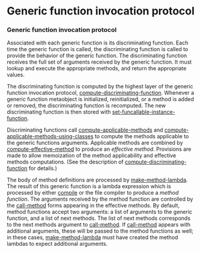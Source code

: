 Generic function invocation protocol
====================================

### Generic function invocation protocol

Associated with each generic function is its discriminating function. Each time the generic function is called, the discriminating function is called to provide the behavior of the generic function. The discriminating function receives the full set of arguments received by the generic function. It must lookup and execute the appropriate methods, and return the appropriate values.

The discriminating function is computed by the highest layer of the generic function invocation protocol, [compute-discriminating-function](/docs/meta-object-protocol/compute-discriminating-function). Whenever a generic function metaobject is initialized, reinitialized, or a method is added or removed, the discriminating function is recomputed. The new discriminating function is then stored with [set-funcallable-instance-function](/docs/meta-object-protocol/set-funcallable-instance-function).

Discriminating functions call [compute-applicable-methods](/docs/meta-object-protocol/compute-applicable-methods) and [compute-applicable-methods-using-classes](/docs/meta-object-protocol/compute-applicable-methods-using-classes) to compute the methods applicable to the generic functions arguments. Applicable methods are combined by [compute-effective-method](/docs/meta-object-protocol/compute-effective-method) to produce an *effective method*. Provisions are made to allow memoization of the method applicability and effective methods computations. (See the description of [compute-discriminating-function](/docs/meta-object-protocol/compute-discriminating-function) for details.)

The body of method definitions are processed by [make-method-lambda](/docs/meta-object-protocol/make-method-lambda). The result of this generic function is a lambda expression which is processed by either [compile](http://www.lispworks.com/documentation/HyperSpec/Body/f_cmp.htm#compile) or the file compiler to produce a *method function*. The arguments received by the method function are controlled by the [call-method](http://www.lispworks.com/documentation/HyperSpec/Body/m_call_m.htm#call-method) forms appearing in the effective methods. By default, method functions accept two arguments: a list of arguments to the generic function, and a list of next methods. The list of next methods corresponds to the next methods argument to [call-method](http://www.lispworks.com/documentation/HyperSpec/Body/m_call_m.htm#call-method). If [call-method](http://www.lispworks.com/documentation/HyperSpec/Body/m_call_m.htm#call-method) appears with additional arguments, these will be passed to the method functions as well; in these cases, [make-method-lambda](/docs/meta-object-protocol/make-method-lambda) must have created the method lambdas to expect additional arguments.
